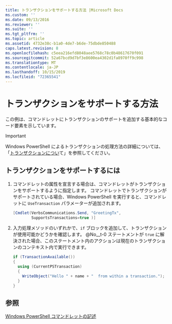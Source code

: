 ```yaml
---
title: トランザクションをサポートする方法 |Microsoft Docs
ms.custom: ''
ms.date: 09/13/2016
ms.reviewer: ''
ms.suite: ''
ms.tgt_pltfrm: ''
ms.topic: article
ms.assetid: 4732e38c-b1a0-4de7-b6de-75dbde850488
caps.latest.revision: 8
ms.openlocfilehash: c5eea216efd8048aee5768c78c0b48617670f091
ms.sourcegitcommit: 52a67bcd9d7bf3e8600ea4302d1fa8970ff9c998
ms.translationtype: MT
ms.contentlocale: ja-JP
ms.lasthandoff: 10/15/2019
ms.locfileid: "72365541"
---
```

# <a name="how-to-support-transactions"></a>トランザクションをサポートする方法

この例は、コマンドレットにトランザクションのサポートを追加する基本的なコード要素を示しています。

> [!IMPORTANT]
> Windows PowerShell によるトランザクションの処理方法の詳細については、「[トランザクションについ][about_Transactions]て」を参照してください。

## <a name="to-support-transactions"></a>トランザクションをサポートするには

1. コマンドレットの属性を宣言する場合は、コマンドレットがトランザクションをサポートするように指定します。
   コマンドレットでトランザクションがサポートされている場合、Windows PowerShell を実行すると、コマンドレットに `UseTransaction` パラメーターが追加されます。

    ```csharp
    [Cmdlet(VerbsCommunications.Send, "GreetingTx",
            SupportsTransactions=true )]
    ```

2. 入力処理メソッドのいずれかで、`if` ブロックを追加して、トランザクションが使用可能かどうかを確認します。
   @No__t-0 ステートメントが `true` に解決された場合、このステートメント内のアクションは現在のトランザクションのコンテキスト内で実行できます。

    ```csharp
    if (TransactionAvailable())
    {
      using (CurrentPSTransaction)
      {
        WriteObject("Hello " + name + "  from within a transaction.");
      }
    }
    ```

## <a name="see-also"></a>参照

[Windows PowerShell コマンドレットの記述](./writing-a-windows-powershell-cmdlet.md)

<!-- External URLs -->

[about_Transactions]: /powershell/module/Microsoft.PowerShell.Core/About/about_Transactions
